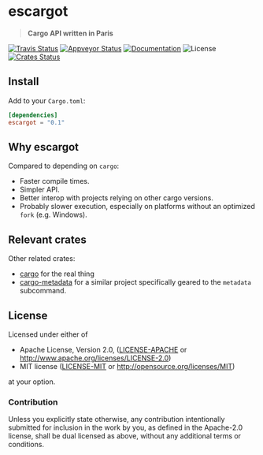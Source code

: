 # escargot

> **Cargo API written in Paris**

[![Travis Status](https://travis-ci.org/crate-ci/escargot.svg?branch=master)](https://travis-ci.org/crate-ci/escargot)
[![Appveyor Status](https://ci.appveyor.com/api/projects/status/mj0bbemw47jyfwta/branch/master?svg=true)](https://ci.appveyor.com/project/epage/escargot/branch/master)
[![Documentation](https://img.shields.io/badge/docs-master-blue.svg)][Documentation]
![License](https://img.shields.io/crates/l/escargot.svg)
[![Crates Status](https://img.shields.io/crates/v/escargot.svg)](https://crates.io/crates/escargot)

## Install

Add to your `Cargo.toml`:

```toml
[dependencies]
escargot = "0.1"
```

## Why escargot

Compared to depending on `cargo`:
- Faster compile times.
- Simpler API.
- Better interop with projects relying on other cargo versions.
- Probably slower execution, especially on platforms without an optimized `fork` (e.g. Windows).

## Relevant crates

Other related crates:
* [cargo](https://crates.io/crates/cargo) for the real thing
* [cargo-metadata](https://crates.io/crates/cargo_metadata) for a similar project specifically geared to the `metadata` subcommand.

## License

Licensed under either of

 * Apache License, Version 2.0, ([LICENSE-APACHE](LICENSE-APACHE) or http://www.apache.org/licenses/LICENSE-2.0)
 * MIT license ([LICENSE-MIT](LICENSE-MIT) or http://opensource.org/licenses/MIT)

at your option.

### Contribution

Unless you explicitly state otherwise, any contribution intentionally
submitted for inclusion in the work by you, as defined in the Apache-2.0
license, shall be dual licensed as above, without any additional terms or
conditions.

[Crates.io]: https://crates.io/crates/escargot
[Documentation]: https://docs.rs/escargot
